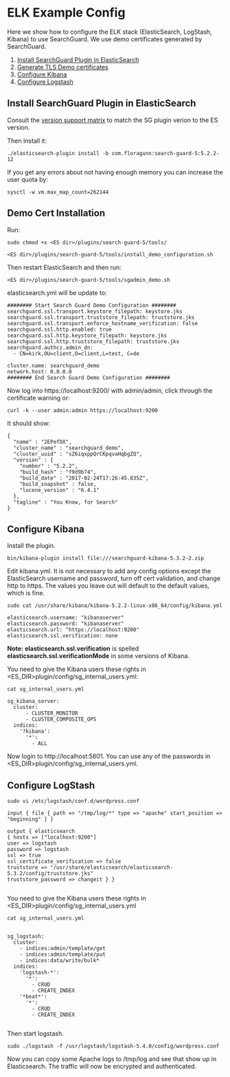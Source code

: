 # ELK Example Config

Here we show how to configure the ELK stack (ElasticSearch, LogStash, Kibana) to use SearchGuard.  We use demo certificates generated by SearchGuard.

1. [Install SearchGuard Plugin in ElasticSearch](exampleELK.md#install)
2. [Generate TLS Demo certificates](exampleELK.md#cert) 
3. [Configure Kibana](exampleELK.md#kibana)	 
4. [Configure Logstash](exampleELK.md#logstash)	 

 


## <a name="install"></a>  Install SearchGuard Plugin in ElasticSearch
Consult the [version support matrix](https://github.com/floragunncom/search-guard/wiki) to match the SG plugin verion to the ES version.

Then install it:


`./elasticsearch-plugin install -b com.floragunn:search-guard-5:5.2.2-12`

If you get any errors about not having enough memory you can increase the user quota by:

`sysctl -w vm.max_map_count=262144`


## <a name="cert"></a> Demo Cert Installation

Run:

`sudo chmod +x <ES dir>/plugins/search-guard-5/tools/`

`<ES dir>/plugins/search-guard-5/tools/install_demo_configuration.sh`

Then restart ElasticSearch and then run:

`<ES dir>/plugins/search-guard-5/tools/sgadmin_demo.sh`

elasticsearch.yml will be update to:

 
```
######## Start Search Guard Demo Configuration ########
searchguard.ssl.transport.keystore_filepath: keystore.jks
searchguard.ssl.transport.truststore_filepath: truststore.jks
searchguard.ssl.transport.enforce_hostname_verification: false
searchguard.ssl.http.enabled: true
searchguard.ssl.http.keystore_filepath: keystore.jks
searchguard.ssl.http.truststore_filepath: truststore.jks
searchguard.authcz.admin_dn:
  - CN=kirk,OU=client,O=client,L=test, C=de

cluster.name: searchguard_demo
network.host: 0.0.0.0
######## End Search Guard Demo Configuration ########
```

Now log into https://localhost:9200/ with admin/admin, click through the certificate warning or:

`curl -k --user admin:admin https://localhost:9200`


It should show:

```
{
  "name" : "2EPefDX",
  "cluster_name" : "searchguard_demo",
  "cluster_uuid" : "sZ6iqxppQrCKpqvaHqbgZQ",
  "version" : {
    "number" : "5.2.2",
    "build_hash" : "f9d9b74",
    "build_date" : "2017-02-24T17:26:45.835Z",
    "build_snapshot" : false,
    "lucene_version" : "6.4.1"
  },
  "tagline" : "You Know, for Search"
}
```

## <a name="kibana"></a> Configure Kibana

Install the plugin.

```
bin/kibana-plugin install file:///searchguard-kibana-5.3.2-2.zip
```
Edit kibana.yml. It is not necessary to add any config options except the ElasticSearch username and password, turn off cert validation, and change http to https.  The values you leave out will default to the default values, which is fine.

```
sudo cat /usr/share/kibana/kibana-5.2.2-linux-x86_64/config/kibana.yml 

elasticsearch.username: "kibanaserver"
elasticsearch.password: "kibanaserver"
elasticsearch.url: "https://localhost:9200"
elasticsearch.ssl.verification: none
```

**Note:** **elasticsearch.ssl.verification** is spelled **elasticsearch.ssl.verificationMode** in some versions of Kibana. 


You need to give the Kibana users these rights in <ES_DIR>plugin/config/sg_internal_users.yml:

```
cat sg_internal_users.yml

sg_kibana_server:
  cluster:
      - CLUSTER_MONITOR
      - CLUSTER_COMPOSITE_OPS
  indices:
    '?kibana':
      '*':
        - ALL
```


Now login to http://localhost:5601.  You can use any of the passwords in <ES_DIR>plugin/config/sg_internal_users.yml.

## <a name="logstash"></a> Configure LogStash

`sudo vi /etc/logstash/conf.d/wordpress.conf`

```
input { file { path => "/tmp/log/*" type => "apache" start_position => "beginning" } }

output { elasticsearch 
{ hosts => ["localhost:9200"] 
user => logstash 
password => logstash 
ssl => true 
ssl_certificate_verification => false 
truststore => "/usr/share/elasticsearch/elasticsearch-5.3.2/config/truststore.jks" 
truststore_password => changeit } }


```

You need to give the Kibana users these rights in <ES_DIR>plugin/config/sg_internal_users.yml

```
cat sg_internal_users.yml


sg_logstash:
  cluster:
    - indices:admin/template/get
    - indices:admin/template/put
    - indices:data/write/bulk*
  indices:
    'logstash-*':
      '*':
        - CRUD
        - CREATE_INDEX
    '*beat*':
      '*':
        - CRUD
        - CREATE_INDEX
   
```

Then start logstash.

`sudo ./logstash -f /usr/logstash/logstash-5.4.0/config/wordpress.conf`


Now you can copy some Apache logs to /tmp/log and see that show up in Elasticsearch. The traffic will now be encrypted and authenticated.
